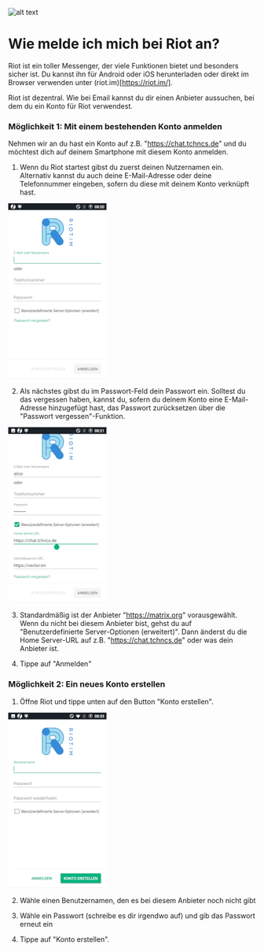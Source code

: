 ![alt text](https://about.riot.im/images/home-communication.png)

# Wie melde ich mich bei Riot an?

Riot ist ein toller Messenger, der viele Funktionen bietet und besonders sicher ist. Du kannst ihn für Android oder iOS herunterladen oder direkt im Browser verwenden unter (riot.im)[https://riot.im/].

Riot ist dezentral. Wie bei Email kannst du dir einen Anbieter aussuchen, bei dem du ein Konto für Riot verwendest.


### Möglichkeit 1: Mit einem bestehenden Konto anmelden
Nehmen wir an du hast ein Konto auf z.B. "https://chat.tchncs.de" und du möchtest dich auf deinem Smartphone mit diesem Konto anmelden.

1. Wenn du Riot startest gibst du zuerst deinen Nutzernamen ein. Alternativ kannst du auch deine E-Mail-Adresse oder deine Telefonnummer eingeben, sofern du diese mit deinem Konto verknüpft hast.

![alt text](/assets/images/riottutorial1.png)

2. Als nächstes gibst du im Passwort-Feld dein Passwort ein. Solltest du das vergessen haben, kannst du, sofern du deinem Konto eine E-Mail-Adresse hinzugefügt hast, das Passwort zurücksetzen über die "Passwort vergessen"-Funktion.

![alt text](/assets/images/riottutorial2.png)

3. Standardmäßig ist der Anbieter "https://matrix.org" vorausgewählt. Wenn du nicht bei diesem Anbieter bist, gehst du auf "Benutzerdefinierte Server-Optionen (erweitert)". Dann änderst du die Home Server-URL auf z.B. "https://chat.tchncs.de" oder was dein Anbieter ist.

4. Tippe auf "Anmelden"

### Möglichkeit 2: Ein neues Konto erstellen

1. Öffne Riot und tippe unten auf den Button "Konto erstellen".

![alt text](/assets/images/riottutorial3.png)

2. Wähle einen Benutzernamen, den es bei diesem Anbieter noch nicht gibt

3. Wähle ein Passwort (schreibe es dir irgendwo auf) und gib das Passwort erneut ein

4. Tippe auf "Konto erstellen".
